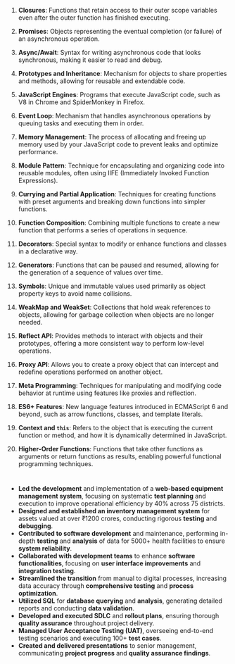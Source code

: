 1. **Closures**: Functions that retain access to their outer scope variables even after the outer function has finished executing.

2. **Promises**: Objects representing the eventual completion (or failure) of an asynchronous operation.

3. **Async/Await**: Syntax for writing asynchronous code that looks synchronous, making it easier to read and debug.

4. **Prototypes and Inheritance**: Mechanism for objects to share properties and methods, allowing for reusable and extendable code.

5. **JavaScript Engines**: Programs that execute JavaScript code, such as V8 in Chrome and SpiderMonkey in Firefox.

6. **Event Loop**: Mechanism that handles asynchronous operations by queuing tasks and executing them in order.

7. **Memory Management**: The process of allocating and freeing up memory used by your JavaScript code to prevent leaks and optimize performance.

8. **Module Pattern**: Technique for encapsulating and organizing code into reusable modules, often using IIFE (Immediately Invoked Function Expressions).

9. **Currying and Partial Application**: Techniques for creating functions with preset arguments and breaking down functions into simpler functions.

10. **Function Composition**: Combining multiple functions to create a new function that performs a series of operations in sequence.

11. **Decorators**: Special syntax to modify or enhance functions and classes in a declarative way.

12. **Generators**: Functions that can be paused and resumed, allowing for the generation of a sequence of values over time.

13. **Symbols**: Unique and immutable values used primarily as object property keys to avoid name collisions.

14. **WeakMap and WeakSet**: Collections that hold weak references to objects, allowing for garbage collection when objects are no longer needed.

15. **Reflect API**: Provides methods to interact with objects and their prototypes, offering a more consistent way to perform low-level operations.

16. **Proxy API**: Allows you to create a proxy object that can intercept and redefine operations performed on another object.

17. **Meta Programming**: Techniques for manipulating and modifying code behavior at runtime using features like proxies and reflection.

18. **ES6+ Features**: New language features introduced in ECMAScript 6 and beyond, such as arrow functions, classes, and template literals.

19. **Context and `this`**: Refers to the object that is executing the current function or method, and how it is dynamically determined in JavaScript.

20. **Higher-Order Functions**: Functions that take other functions as arguments or return functions as results, enabling powerful functional programming techniques.
#





- **Led the development** and implementation of a **web-based equipment management system**, focusing on systematic **test planning** and execution to improve operational efficiency by 40% across 75 districts.
- **Designed and established an inventory management system** for assets valued at over ₹1200 crores, conducting rigorous **testing** and **debugging**.
- **Contributed to software development** and maintenance, performing in-depth **testing** and **analysis** of data for 5000+ health facilities to ensure **system reliability**.
- **Collaborated with development teams** to enhance **software functionalities**, focusing on **user interface improvements** and **integration testing**.
- **Streamlined the transition** from manual to digital processes, increasing data accuracy through **comprehensive testing** and **process optimization**.
- **Utilized SQL** for **database querying** and **analysis**, generating detailed reports and conducting **data validation**.
- **Developed and executed SDLC** and **rollout plans**, ensuring thorough **quality assurance** throughout project delivery.
- **Managed User Acceptance Testing (UAT)**, overseeing end-to-end testing scenarios and executing 100+ **test cases**.
- **Created and delivered presentations** to senior management, communicating **project progress** and **quality assurance findings**.